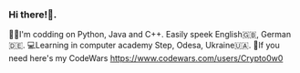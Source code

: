 ### Hi there!👋. 
👩‍💻I'm codding on Python, Java and C++. 
Easily speek English🇬🇧, German🇩🇪. 
💻Learning in computer academy Step, Odesa, Ukraine🇺🇦.
🤞If you need here's my CodeWars https://www.codewars.com/users/Crypto0w0
<!--
**Crypto0w0/Crypto0w0** is a ✨ _special_ ✨ repository because its `README.md` (this file) appears on your GitHub profile.

Here are some ideas to get you started:

- 🔭 I’m currently working on ...
- 🌱 I’m currently learning ...
- 👯 I’m looking to collaborate on ...
- 🤔 I’m looking for help with ...
- 💬 Ask me about ...
- 📫 How to reach me: ...
- 😄 Pronouns: ...
- ⚡ Fun fact: ...
-->

